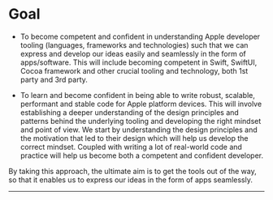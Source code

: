 # Goal

-   To become competent and confident in understanding Apple developer tooling (languages, frameworks and technologies) such that we can express and develop our ideas easily and seamlessly in the form of apps/software. This will include becoming competent in Swift, SwiftUI, Cocoa framework and other crucial tooling and technology, both 1st party and 3rd party.

-   To learn and become confident in being able to write robust, scalable, performant and stable code for Apple platform devices. This will involve establishing a deeper understanding of the design principles and patterns behind the underlying tooling and developing the right mindset and point of view. We start by understanding the design principles and the motivation that led to their design which will help us develop the correct mindset. Coupled with writing a lot of real-world code and practice will help us become both a competent and confident developer.

By taking this approach, the ultimate aim is to get the tools out of the way, so that it enables us to express our ideas in the form of apps seamlessly.

---
